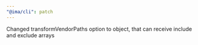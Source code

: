 ```yaml
---
"@ima/cli": patch
---
```


Changed transformVendorPaths option to object, that can receive include and exclude arrays
